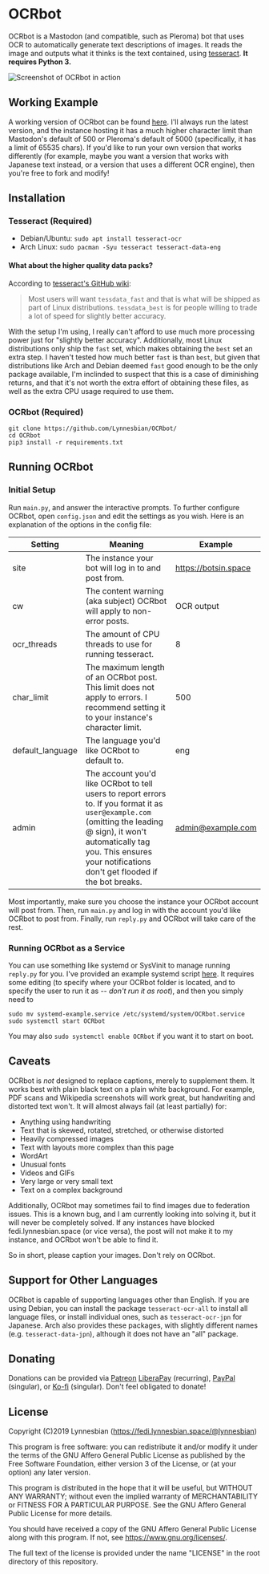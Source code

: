 # OCRbot

OCRbot is a Mastodon (and compatible, such as Pleroma) bot that uses OCR to automatically generate text descriptions of images. It reads the image and outputs what it thinks is the text contained, using [tesseract](https://github.com/tesseract-ocr/tesseract). **It requires Python 3.**

![Screenshot of OCRbot in action](https://lynnesbian.space/res/ceres/sshot_2019-02-21_at_14-41-06-1550724066.png)

## Working Example

A working version of OCRbot can be found [here](https://fedi.lynnesbian.space/@OCRbot). I'll always run the latest version, and the instance hosting it has a much higher character limit than Mastodon's default of 500 or Pleroma's default of 5000 (specifically, it has a limit of 65535 chars). If you'd like to run your own version that works differently (for example, maybe you want a version that works with Japanese text instead, or a version that uses a different OCR engine), then you're free to fork and modify!

## Installation
### Tesseract (Required)

- Debian/Ubuntu: `sudo apt install tesseract-ocr`
- Arch Linux: `sudo pacman -Syu tesseract tesseract-data-eng`

#### What about the higher quality data packs?

According to [tesseract's GitHub wiki](https://github.com/tesseract-ocr/tesseract/wiki/Data-Files#updated-data-files-for-version-400-september-15-2017):
> Most users will want `tessdata_fast` and that is what will be shipped as part of Linux distributions. `tessdata_best` is for people willing to trade a lot of speed for slightly better accuracy.

With the setup I'm using, I really can't afford to use much more processing power just for "slightly better accuracy". Additionally, most Linux distributions only ship the `fast` set, which makes obtaining the `best` set an extra step. I haven't tested how much better `fast` is than `best`, but given that distributions like Arch and Debian deemed `fast` good enough to be the only package available, I'm inclinded to suspect that this is a case of diminishing returns, and that it's not worth the extra effort of obtaining these files, as well as the extra CPU usage required to use them.

### OCRbot (Required)

```
git clone https://github.com/Lynnesbian/OCRbot/
cd OCRbot
pip3 install -r requirements.txt
```

## Running OCRbot
### Initial Setup
Run `main.py`, and answer the interactive prompts. To further configure OCRbot, open `config.json` and edit the settings as you wish. Here is an explanation of the options in the config file:

| Setting          | Meaning                                                                                                                                                                                                                                     | Example              |
|------------------|---------------------------------------------------------------------------------------------------------------------------------------------------------------------------------------------------------------------------------------------|----------------------|
| site             | The instance your bot will log in to and post from.                                                                                                                                                                                         | https://botsin.space |
| cw               | The content warning (aka subject) OCRbot will apply to non-error posts.                                                                                                                                                                     | OCR output           |
| ocr_threads      | The amount of CPU threads to use for running tesseract.                                                                                                                                                                                     | 8                    |
| char_limit       | The maximum length of an OCRbot post. This limit does not apply to errors. I recommend setting it to your instance's character limit.                                                                                                       | 500                  |
| default_language | The language you'd like OCRbot to default to.                                                                                                                                                                                               | eng                  |
| admin            | The account you'd like OCRbot to tell users to report errors to. If you format it as `user@example.com` (omitting the leading @ sign), it won't automatically tag you. This ensures your notifications don't get flooded if the bot breaks. | admin@example.com    |

Most importantly, make sure you choose the instance your OCRbot account will post from. Then, run `main.py` and log in with the account you'd like OCRbot to post from. Finally, run `reply.py` and OCRbot will take care of the rest.

### Running OCRbot as a Service
You can use something like systemd or SysVinit to manage running `reply.py` for you. I've provided an example systemd script [here](systemd-example.service). It requires some editing (to specify where your OCRbot folder is located, and to specify the user to run it as -- *don't run it as root*), and then you simply need to
```
sudo mv systemd-example.service /etc/systemd/system/OCRbot.service
sudo systemctl start OCRbot
```
You may also `sudo systemctl enable OCRbot` if you want it to start on boot.

## Caveats
OCRbot is *not* designed to replace captions, merely to supplement them. It works best with plain black text on a plain white background. For example, PDF scans and Wikipedia screenshots will work great, but handwriting and distorted text won't. It will almost always fail (at least partially) for:
- Anything using handwriting
- Text that is skewed, rotated, stretched, or otherwise distorted
- Heavily compressed images
- Text with layouts more complex than this page
- WordArt
- Unusual fonts
- Videos and GIFs
- Very large or very small text
- Text on a complex background

Additionally, OCRbot may sometimes fail to find images due to federation issues. This is a known bug, and I am currently looking into solving it, but it will never be completely solved. If any instances have blocked fedi.lynnesbian.space (or vice versa), the post will not make it to my instance, and OCRbot won't be able to find it.

So in short, please caption your images. Don't rely on OCRbot.

## Support for Other Languages
OCRbot is capable of supporting languages other than English. If you are using Debian, you can install the package `tesseract-ocr-all` to install all language files, or install individual ones, such as `tesseract-ocr-jpn` for Japanese. Arch also provides these packages, with slightly different names (e.g. `tesseract-data-jpn`), although it does not have an "all" package.

## Donating
Donations can be provided via [Patreon](https://patreon.com/lynnesbian) [LiberaPay](https://liberapay.com/lynnesbian) (recurring), [PayPal](https://paypal.me/lynnesbian) (singular), or [Ko-fi](https://ko-fi.com/lynnesbian) (singular). Don't feel obligated to donate!

## License
Copyright (C)2019 Lynnesbian (https://fedi.lynnesbian.space/@lynnesbian)

This program is free software: you can redistribute it and/or modify
it under the terms of the GNU Affero General Public License as published
by the Free Software Foundation, either version 3 of the License, or
(at your option) any later version.

This program is distributed in the hope that it will be useful,
but WITHOUT ANY WARRANTY; without even the implied warranty of
MERCHANTABILITY or FITNESS FOR A PARTICULAR PURPOSE.  See the
GNU Affero General Public License for more details.

You should have received a copy of the GNU Affero General Public License
along with this program.  If not, see <https://www.gnu.org/licenses/>.

The full text of the license is provided under the name "LICENSE" in the root directory of this repository.

